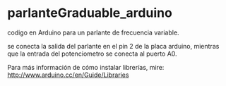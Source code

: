 # parlanteGraduable_arduino
codigo en Arduino para un parlante de frecuencia variable.

se conecta la salida del parlante en el pin 2 de la placa arduino, mientras que la entrada del potenciometro se conecta al puerto A0.

Para más información de cómo instalar librerías, mire: http://www.arduino.cc/en/Guide/Libraries
